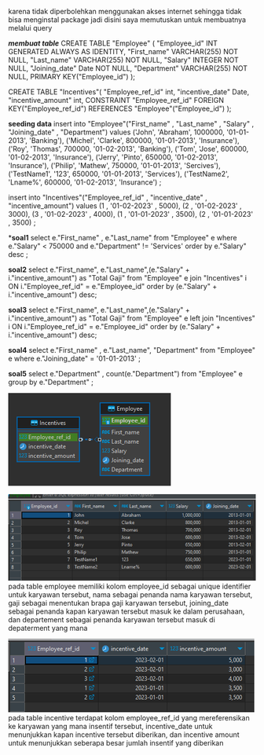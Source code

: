 karena tidak diperbolehkan menggunakan akses internet sehingga tidak bisa menginstal package jadi disini saya memutuskan untuk membuatnya melalui query

***membuat table***
CREATE TABLE "Employee" (
   "Employee_id" INT GENERATED ALWAYS AS IDENTITY,
   "First_name" VARCHAR(255) NOT NULL,
   "Last_name" VARCHAR(255) NOT NULL,
   "Salary" INTEGER NOT NULL,
   "Joining_date" Date NOT NULL,
   "Department" VARCHAR(255) NOT NULL,
   PRIMARY KEY("Employee_id")
);

CREATE TABLE "Incentives"(
"Employee_ref_id" int,
"incentive_date" Date,
"incentive_amount" int,
   CONSTRAINT "Employee_ref_id"
      FOREIGN KEY("Employee_ref_id") 
	  REFERENCES "Employee"("Employee_id")
);

**seeding data**
insert into "Employee"("First_name" , "Last_name" , "Salary" , "Joining_date" , "Department")
values ('John', 'Abraham', 1000000, '01-01-2013', 'Banking'),
('Michel', 'Clarke', 800000, '01-01-2013', 'Insurance'),
('Roy', 'Thomas', 700000, '01-02-2013', 'Banking'),
('Tom', 'Jose', 600000, '01-02-2013', 'Insurance'),
('Jerry', 'Pinto', 650000, '01-02-2013', 'Insurance'),
('Philip', 'Mathew', 750000, '01-01-2013', 'Sercives'),
('TestName1', '123', 650000, '01-01-2013', 'Services'),
('TestName2', 'Lname%', 600000, '01-02-2013', 'Insurance')
;

insert into "Incentives"("Employee_ref_id" , "incentive_date" , "incentive_amount")
values (1 , '01-02-2023' , 5000),
(2 , '01-02-2023' , 3000),
(3 , '01-02-2023' , 4000),
(1 , '01-01-2023' , 3500),
(2 , '01-01-2023' , 3500)
;

***soal1**
select e."First_name" , e."Last_name"  from "Employee" e 
where e."Salary" < 750000 and e."Department" != 'Services'
order by e."Salary" desc
;

**soal2**
select e."First_name", e."Last_name",(e."Salary" + i."incentive_amount") as "Total Gaji"  from "Employee" e 
	join "Incentives" i ON i."Employee_ref_id" = e."Employee_id"
	order by (e."Salary" + i."incentive_amount") desc;

**soal3**
select e."First_name", e."Last_name",(e."Salary" + i."incentive_amount") as "Total Gaji"  from "Employee" e 
	left join "Incentives" i ON i."Employee_ref_id" = e."Employee_id"
	order by (e."Salary" + i."incentive_amount") desc;

**soal4**
select e."First_name" , e."Last_name", "Department" from "Employee" e 
where e."Joining_date" = '01-01-2013'
;

**soal5**
select e."Department" , count(e."Department") from "Employee" e 
group by e."Department" 
;

![berikut merupakan schema relational datables](image.png)

![berikut contoh data untuk table employee](image-1.png)
pada table employee memiliki kolom employee_id sebagai unique identifier untuk karyawan tersebut, nama sebagai penanda nama karyawan tersebut, gaji sebagai menentukan brapa gaji karyawan tersebut, joining_date sebagai penanda kapan karyawan tersebut masuk ke dalam perusahaan, dan departement sebagai penanda karyawan tersebut masuk di depaterment yang mana

![berikut contoh data untuk table incentives](image-2.png)
pada table incentive terdapat kolom employee_ref_id yang mereferensikan ke karyawan yang mana insentif tersebut, incentive_date untuk menunjukkan kapan incentive tersebut diberikan, dan incentive amount untuk menunjukkan seberapa besar jumlah insentif yang diberikan